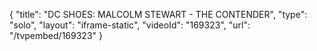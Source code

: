 {
    "title": "DC SHOES: MALCOLM STEWART - THE CONTENDER",
    "type": "solo",
    "layout": "iframe-static",
    "videoId": "169323",
    "url": "\/tvpembed\/169323"
}